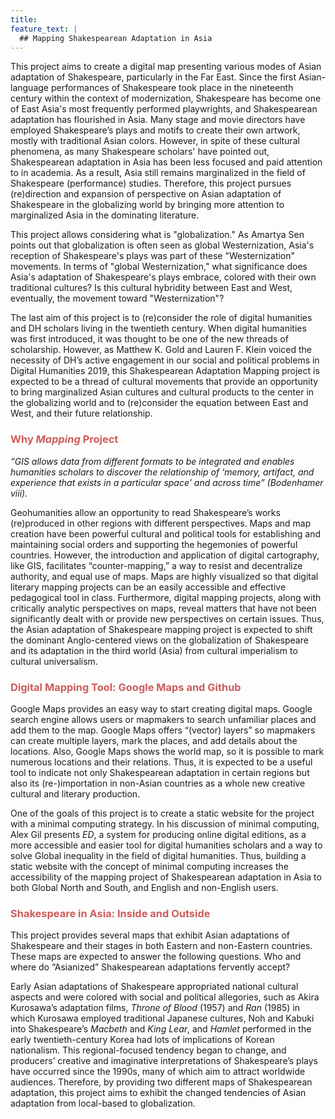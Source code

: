 ```yaml
---
title: 
feature_text: |
  ## Mapping Shakespearean Adaptation in Asia
---
```


This project aims to create a digital map presenting various modes of Asian adaptation of Shakespeare, particularly in the Far East. Since the first Asian-language performances of Shakespeare took place in the nineteenth century within the context of modernization, Shakespeare has become one of East Asia's most frequently performed playwrights, and Shakespearean adaptation has flourished in Asia. Many stage and movie directors have employed Shakespeare’s plays and motifs to create their own artwork, mostly with traditional Asian colors. However, in spite of these cultural phenomena, as many Shakespeare scholars' have pointed out, Shakespearean adaptation in Asia has been less focused and paid attention to in academia. As a result, Asia still remains marginalized in the field of Shakespeare (performance) studies. Therefore, this project pursues (re)direction and expansion of perspective on Asian adaptation of Shakespeare in the globalizing world by bringing more attention to marginalized Asia in the dominating literature.

This project allows considering what is "globalization." As Amartya Sen points out that globalization is often seen as global Westernization, Asia's reception of Shakespeare's plays was part of these "Westernization" movements. In terms of "global Westernization," what significance does Asia's adaptation of Shakespeare's plays embrace, colored with their own traditional cultures? Is this cultural hybridity between East and West, eventually, the movement toward "Westernization"? 

The last aim of this project is to (re)consider the role of digital humanities and DH scholars living in the twentieth century. When digital humanities was first introduced, it was thought to be one of the new threads of scholarship. However, as Matthew K. Gold and Lauren F. Klein voiced the necessity of DH’s active engagement in our social and political problems in Digital Humanities 2019, this Shakespearean Adaptation Mapping project is expected to be a thread of cultural movements that provide an opportunity to bring marginalized Asian cultures and cultural products to the center in the globalizing world and to (re)consider the equation between East and West, and their future relationship.

### <span style="color: indianred;">Why *Mapping* Project</span>
*“GIS allows data from different formats to be integrated and enables humanities scholars to discover the relationship of ‘memory, artifact, and experience that exists in a particular space’ and across time” (Bodenhamer viii).*

Geohumanities allow an opportunity to read Shakespeare’s works (re)produced in other regions with different perspectives. Maps and map creation have been powerful cultural and political tools for establishing and maintaining social orders and supporting the hegemonies of powerful countries. However, the introduction and application of digital cartography, like GIS, facilitates “counter-mapping,” a way to resist and decentralize authority, and equal use of maps. Maps are highly visualized so that digital literary mapping projects can be an easily accessible and effective pedagogical tool in class. Furthermore, digital mapping projects, along with critically analytic perspectives on maps, reveal matters that have not been significantly dealt with or provide new perspectives on certain issues. Thus, the Asian adaptation of Shakespeare mapping project is expected to shift the dominant Anglo-centered views on the globalization of Shakespeare and its adaptation in the third world (Asia) from cultural imperialism to cultural universalism.

### <span style="color: indianred;">Digital Mapping Tool: Google Maps and Github</span>
Google Maps provides an easy way to start creating digital maps. Google search engine allows users or mapmakers to search unfamiliar places and add them to the map. Google Maps offers “(vector) layers” so mapmakers can create multiple layers, mark the places, and add details about the locations. Also, Google Maps shows the world map, so it is possible to mark numerous locations and their relations. Thus, it is expected to be a useful tool to indicate not only Shakespearean adaptation in certain regions but also its (re-)importation in non-Asian countries as a whole new creative cultural and literary production.

One of the goals of this project is to create a static website for the project with a minimal computing strategy. In his discussion of minimal computing, Alex Gil presents *ED*, a system for producing online digital editions, as a more accessible and easier tool for digital humanities scholars and a way to solve Global inequality in the field of digital humanities. Thus, building a static website with the concept of minimal computing increases the accessibility of the mapping project of Shakespearean adaptation in Asia to both Global North and South, and English and non-English users. 

### <span style="color: indianred;">Shakespeare in Asia: Inside and Outside</span>
This project provides several maps that exhibit Asian adaptations of Shakespeare and their stages in both Eastern and non-Eastern countries. These maps are expected to answer the following questions. Who and where do “Asianized” Shakespearean adaptations fervently accept?  

Early Asian adaptations of Shakespeare appropriated national cultural aspects and were colored with social and political allegories, such as Akira Kurosawa’s adaptation films, *Throne of Blood* (1957) and *Ran* (1985) in which Kurosawa employed traditional Japanese cultures, Noh and Kabuki into Shakespeare’s *Macbeth* and *King Lear*, and *Hamlet* performed in the early twentieth-century Korea had lots of implications of Korean nationalism. This regional-focused tendency began to change, and producers’ creative and imaginative interpretations of Shakespeare’s plays have occurred since the 1990s, many of which aim to attract worldwide audiences. Therefore, by providing two different maps of Shakespearean adaptation, this project aims to exhibit the changed tendencies of Asian adaptation from local-based to globalization.

